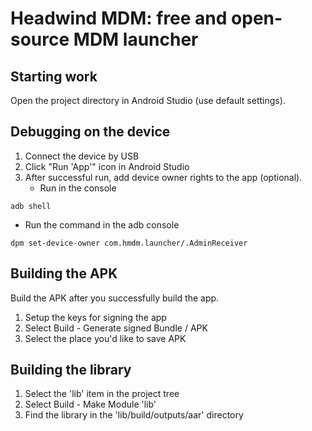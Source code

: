 # Headwind MDM: free and open-source MDM launcher

## Starting work

Open the project directory in Android Studio (use default settings).

## Debugging on the device

1. Connect the device by USB
2. Click "Run 'App'" icon in Android Studio
3. After successful run, add device owner rights to the app (optional).
   * Run in the console
   
`adb shell`

   * Run the command in the adb console
   
`dpm set-device-owner com.hmdm.launcher/.AdminReceiver`

## Building the APK

Build the APK after you successfully build the app.

1. Setup the keys for signing the app
2. Select Build - Generate signed Bundle / APK
3. Select the place you'd like to save APK

## Building the library

1. Select the 'lib' item in the project tree
2. Select Build - Make Module 'lib'
3. Find the library in the 'lib/build/outputs/aar' directory

